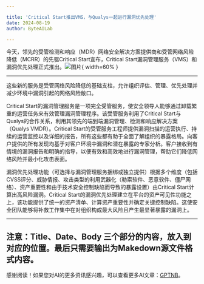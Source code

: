 ```yaml
---

title: 'Critical Start推出VMS，与Qualys一起进行漏洞优先处理'
date: 2024-08-19
author: ByteAILab

---
```


今天，领先的受管检测和响应（MDR）网络安全解决方案提供商和受管网络风险降低（MCRR）的先驱Critical Start宣布，Critical Start漏洞管理服务（VMS）和漏洞优先处理正式推出。![图片](https://ai-techpark.com/wp-content/uploads/2024/08/Critical-960x540.jpg){ width=60% }

---
这些新的服务是受管网络风险降低的基础支柱，允许组织评估、管理、优先处理并减少环境中漏洞引起的网络风险敞口。

Critical Start的漏洞管理服务是一项完全受管服务，使安全领导人能够通过卸载繁重的运营任务来有效管理漏洞管理程序。该受管服务利用了Critical Start与Qualys的合作关系，利用其领先的端到端漏洞管理、检测和响应解决方案（Qualys VMDR）。Critical Start的受管服务工程师提供漏洞扫描的运营执行、持续的运营监控以及详细的报告，所有这些都有助于全面了解组织的暴露格局。向客户提供的所有发现均基于对客户环境中漏洞和潜在暴露的专家分析。客户接收到有情境的漏洞报告和明确的指导，以便有效和高效地进行漏洞管理，帮助它们降低网络风险并最小化攻击表面。

漏洞优先处理功能（可选择与漏洞管理服务捆绑或独立提供）根据多个维度（包括CVSS评分、威胁情报、攻击类型的利用武器化（勒索软件、恶意软件、僵尸网络）、资产重要性和由于技术安全控制缺陷而导致的暴露设置）由Critical Start计算出高风险漏洞。Critical Start的漏洞优先处理建立在平台的资产可见性功能之上，该功能提供了统一的资产清单、计算资产重要性并确定关键控制缺陷。这使安全团队能够将补救工作集中在对组织构成最大风险且产生最显著暴露的漏洞上。

---

注意：Title、Date、Body 三个部分的内容，放入到对应的位置。最后只需要输出为Makedown源文件格式内容。
---
感谢阅读！如果您对AI的更多资讯感兴趣，可以查看更多AI文章：[GPTNB](https://gptnb.com)。